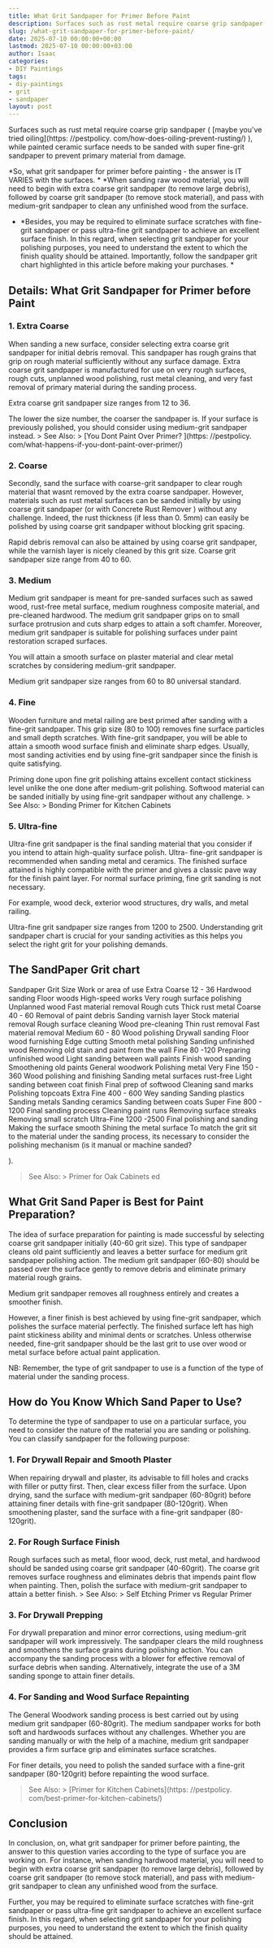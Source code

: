```yaml
---
title: What Grit Sandpaper for Primer Before Paint
description: Surfaces such as rust metal require coarse grip sandpaper  maybe you've tried oiling , while painted ceramic surface needs to be sanded with super fine-grit...
slug: /what-grit-sandpaper-for-primer-before-paint/
date: 2025-07-10 00:00:00+00:00
lastmod: 2025-07-10 00:00:00+03:00
author: Isaac
categories:
- DIY Paintings
tags:
- diy-paintings
- grit
- sandpaper
layout: post
---
```


Surfaces such as rust metal require coarse grip sandpaper ( [maybe you've tried oiling](https: //pestpolicy. com/how-does-oiling-prevent-rusting/) ), while painted ceramic surface needs to be sanded with super fine-grit sandpaper to prevent primary material from damage.

*So, what grit sandpaper for primer before painting - the answer is IT VARIES with the surfaces. * *When sanding raw wood material, you will need to begin with extra coarse grit sandpaper (to remove large debris), followed by coarse grit sandpaper (to remove stock material), and pass with medium-grit sandpaper to clean any unfinished wood from the surface.

* *Besides, you may be required to eliminate surface scratches with fine-grit sandpaper or pass ultra-fine grit sandpaper to achieve an excellent surface finish. In this regard, when selecting grit sandpaper for your polishing purposes, you need to understand the extent to which the finish quality should be attained. Importantly, follow the sandpaper grit chart highlighted in this article before making your purchases. *

##  Details: What Grit Sandpaper for Primer before Paint

###  1. Extra Coarse

When sanding a new surface, consider selecting extra coarse grit sandpaper for initial debris removal. This sandpaper has rough grains that grip on rough material sufficiently without any surface damage. Extra coarse grit sandpaper is manufactured for use on very rough surfaces, rough cuts, unplanned wood polishing, rust metal cleaning, and very fast removal of primary material during the sanding process.

Extra coarse grit sandpaper size ranges from 12 to 36.

The lower the size number, the coarser the sandpaper is. If your surface is previously polished, you should consider using medium-grit sandpaper instead. > See Also: > [You Dont Paint Over Primer? ](https: //pestpolicy. com/what-happens-if-you-dont-paint-over-primer/)

###  2. Coarse

Secondly, sand the surface with coarse-grit sandpaper to clear rough material that wasnt removed by the extra coarse sandpaper. However, materials such as rust metal surfaces can be sanded initially by using coarse grit sandpaper (or with Concrete Rust Remover ) without any challenge. Indeed, the rust thickness (if less than 0. 5mm) can easily be polished by using coarse grit sandpaper without blocking grit spacing.

Rapid debris removal can also be attained by using coarse grit sandpaper, while the varnish layer is nicely cleaned by this grit size. Coarse grit sandpaper size range from 40 to 60.

###  3. Medium

Medium grit sandpaper is meant for pre-sanded surfaces such as sawed wood, rust-free metal surface, medium roughness composite material, and pre-cleaned hardwood. The medium grit sandpaper grips on to small surface protrusion and cuts sharp edges to attain a soft chamfer. Moreover, medium grit sandpaper is suitable for polishing surfaces under paint restoration scraped surfaces.

You will attain a smooth surface on plaster material and clear metal scratches by considering medium-grit sandpaper.

Medium grit sandpaper size ranges from 60 to 80 universal standard.

###  4. Fine

Wooden furniture and metal railing are best primed after sanding with a fine-grit sandpaper. This grip size (80 to 100) removes fine surface particles and small depth scratches. With fine-grit sandpaper, you will be able to attain a smooth wood surface finish and eliminate sharp edges. Usually, most sanding activities end by using fine-grit sandpaper since the finish is quite satisfying.

Priming done upon fine grit polishing attains excellent contact stickiness level unlike the one done after medium-grit polishing. Softwood material can be sanded initially by using fine-grit sandpaper without any challenge. > See Also: > Bonding Primer for Kitchen Cabinets

###  5. Ultra-fine

Ultra-fine grit sandpaper is the final sanding material that you consider if you intend to attain high-quality surface polish. Ultra- fine-grit sandpaper is recommended when sanding metal and ceramics. The finished surface attained is highly compatible with the primer and gives a classic pave way for the finish paint layer. For normal surface priming, fine grit sanding is not necessary.

For example, wood deck, exterior wood structures, dry walls, and metal railing.

Ultra-fine grit sandpaper size ranges from 1200 to 2500. Understanding grit sandpaper chart is crucial for your sanding activities as this helps you select the right grit for your polishing demands.

##  The SandPaper Grit chart

Sandpaper Grit Size Work or area of use Extra Coarse 12 - 36 Hardwood sanding Floor woods High-speed works Very rough surface polishing Unplanned wood Fast material removal Rough cuts Thick rust metal Coarse 40 - 60 Removal of paint debris Sanding varnish layer Stock material removal Rough surface cleaning Wood pre-cleaning Thin rust removal Fast material removal Medium 60 - 80 Wood polishing Drywall sanding Floor wood furnishing Edge cutting Smooth metal polishing Sanding unfinished wood Removing old stain and paint from the wall Fine 80 -120 Preparing unfinished wood Light sanding between wall paints Finish wood sanding Smoothening old paints General woodwork Polishing metal Very Fine 150 - 360 Wood polishing and finishing Sanding metal surfaces rust-free Light sanding between coat finish Final prep of softwood Cleaning sand marks Polishing topcoats Extra Fine 400 - 600 Wey sanding Sanding plastics Sanding metals Sanding ceramics Sanding between coats Super Fine 800 - 1200 Final sanding process Cleaning paint runs Removing surface streaks Removing small scratch Ultra-Fine 1200 -2500 Final polishing and sanding Making the surface smooth Shining the metal surface To match the grit sit to the material under the sanding process, its necessary to consider the polishing mechanism (is it manual or machine sanded?

).

> See Also: > Primer for Oak Cabinets ed

##  What Grit Sand Paper is Best for Paint Preparation?

The idea of surface preparation for painting is made successful by selecting coarse grit sandpaper initially (40-60 grit size). This type of sandpaper cleans old paint sufficiently and leaves a better surface for medium grit sandpaper polishing action. The medium grit sandpaper (60-80) should be passed over the surface gently to remove debris and eliminate primary material rough grains.

Medium grit sandpaper removes all roughness entirely and creates a smoother finish.

However, a finer finish is best achieved by using fine-grit sandpaper, which polishes the surface material perfectly. The finished surface left has high paint stickiness ability and minimal dents or scratches. Unless otherwise needed, fine-grit sandpaper should be the last grit to use over wood or metal surface before actual paint application.

NB: Remember, the type of grit sandpaper to use is a function of the type of material under the sanding process.

##  How do You Know Which Sand Paper to Use?

To determine the type of sandpaper to use on a particular surface, you need to consider the nature of the material you are sanding or polishing. You can classify sandpaper for the following purpose:

###  1. For Drywall Repair and Smooth Plaster

When repairing drywall and plaster, its advisable to fill holes and cracks with filler or putty first. Then, clear excess filler from the surface. Upon drying, sand the surface with medium-grit sandpaper (60-80grit) before attaining finer details with fine-grit sandpaper (80-120grit). When smoothening plaster, sand the surface with a fine-grit sandpaper (80-120grit).

###  2. For Rough Surface Finish

Rough surfaces such as metal, floor wood, deck, rust metal, and hardwood should be sanded using coarse grit sandpaper (40-60grit). The coarse grit removes surface roughness and eliminates debris that impends paint flow when painting. Then, polish the surface with medium-grit sandpaper to attain a better finish. > See Also: > Self Etching Primer vs Regular Primer

###  3. For Drywall Prepping

For drywall preparation and minor error corrections, using medium-grit sandpaper will work impressively. The sandpaper clears the mild roughness and smoothens the surface grains during polishing action. You can accompany the sanding process with a blower for effective removal of surface debris when sanding. Alternatively, integrate the use of a 3M sanding sponge to attain finer details.

###  4. For Sanding and Wood Surface Repainting

The General Woodwork sanding process is best carried out by using medium grit sandpaper (60-80grit). The medium sandpaper works for both soft and hardwoods surfaces without any challenges. Whether you are sanding manually or with the help of a machine, medium grit sandpaper provides a firm surface grip and eliminates surface scratches.

For finer details, you need to polish the sanded surface with a fine-grit sandpaper (80-120grit) before repainting the wood surface.

> See Also: > [Primer for Kitchen Cabinets](https: //pestpolicy. com/best-primer-for-kitchen-cabinets/)

##  Conclusion

In conclusion, on, what grit sandpaper for primer before painting, the answer to this question varies according to the type of surface you are working on. For instance, when sanding hardwood material, you will need to begin with extra coarse grit sandpaper (to remove large debris), followed by coarse grit sandpaper (to remove stock material), and pass with medium-grit sandpaper to clean any unfinished wood from the surface.

Further, you may be required to eliminate surface scratches with fine-grit sandpaper or pass ultra-fine grit sandpaper to achieve an excellent surface finish. In this regard, when selecting grit sandpaper for your polishing purposes, you need to understand the extent to which the finish quality should be attained.
